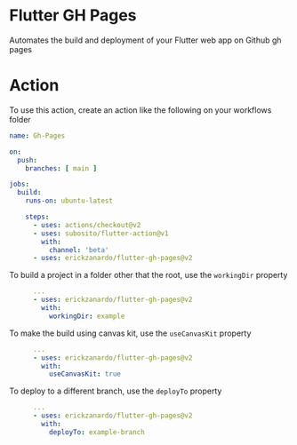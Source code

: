 # Flutter GH Pages

Automates the build and deployment of your Flutter web app on Github gh pages

# Action

To use this action, create an action like the following on your workflows folder

```yml
name: Gh-Pages

on:
  push:
    branches: [ main ]

jobs:
  build:
    runs-on: ubuntu-latest

    steps:
      - uses: actions/checkout@v2
      - uses: subosito/flutter-action@v1
        with:
          channel: 'beta'
      - uses: erickzanardo/flutter-gh-pages@v2
```
To build a project in a folder other that the root, use the `workingDir` property

```yml
      ...
      - uses: erickzanardo/flutter-gh-pages@v2
        with:
          workingDir: example
```

To make the build using canvas kit, use the `useCanvasKit` property

```yml
      ...
      - uses: erickzanardo/flutter-gh-pages@v2
        with:
          useCanvasKit: true
```

To deploy to a different branch, use the `deployTo` property

```yml
      ...
      - uses: erickzanardo/flutter-gh-pages@v2
        with:
          deployTo: example-branch
```
